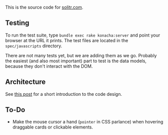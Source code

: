 This is the source code for [solitr.com](http://www.solitr.com/).

## Testing

To run the test suite, type `bundle exec rake konacha:server` and point your
browser at the URL it prints. The test files are located in the
`spec/javascripts` directory.

There are not many tests yet, but we are adding them as we go. Probably the
easiest (and also most important) part to test is the data models, because they
don't interact with the DOM.

## Architecture

See [this post](http://www.solitr.com/blog/2012/02/mvc-design/) for a short
introduction to the code design.

## To-Do

* Make the mouse cursor a hand (`pointer` in CSS parlance) when hovering
  draggable cards or clickable elements.
